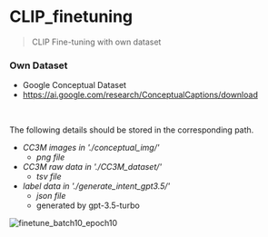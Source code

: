 # CLIP_finetuning
> CLIP Fine-tuning with own dataset

### Own Dataset
- Google Conceptual Dataset </br>
- https://ai.google.com/research/ConceptualCaptions/download

</br>

The following details should be stored in the corresponding path. </br>
* _CC3M images in './conceptual_img/'_ </br>
  * _png file_
* _CC3M raw data in './CC3M_dataset/'_ </br>
  * _tsv file_
* _label data in './generate_intent_gpt3.5/'_ </br>
  * _json file_ </br>
  * generated by gpt-3.5-turbo
 
![finetune_batch10_epoch10](https://github.com/statrav/CLIP_finetuning/assets/109338312/b6648391-e7e2-44b9-9f2c-ee8060db781d)
